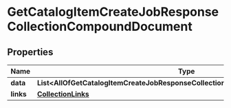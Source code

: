 # GetCatalogItemCreateJobResponseCollectionCompoundDocument

## Properties
Name | Type | Description | Notes
------------ | ------------- | ------------- | -------------
**data** | **List&lt;AllOfGetCatalogItemCreateJobResponseCollectionCompoundDocumentDataItems&gt;** |  | 
**links** | [**CollectionLinks**](CollectionLinks.md) |  |  [optional]
